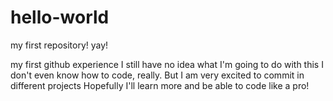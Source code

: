 # hello-world
my first repository! yay!

my first github experience
I still have no idea what I'm going to do with this
I don't even know how to code, really.
But I am very excited to commit in different projects
Hopefully I'll learn more and be able to code like a pro!
